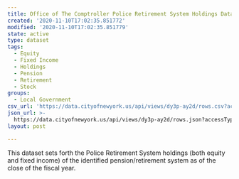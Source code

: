 ```yaml
---
title: Office of The Comptroller Police Retirement System Holdings Data
created: '2020-11-10T17:02:35.851772'
modified: '2020-11-10T17:02:35.851779'
state: active
type: dataset
tags:
  - Equity
  - Fixed Income
  - Holdings
  - Pension
  - Retirement
  - Stock
groups:
  - Local Government
csv_url: 'https://data.cityofnewyork.us/api/views/dy3p-ay2d/rows.csv?accessType=DOWNLOAD'
json_url: >-
  https://data.cityofnewyork.us/api/views/dy3p-ay2d/rows.json?accessType=DOWNLOAD
layout: post

---
```

This dataset sets forth the Police Retirement System holdings (both equity and fixed income) of the identified pension/retirement system as of the close of the fiscal year.
